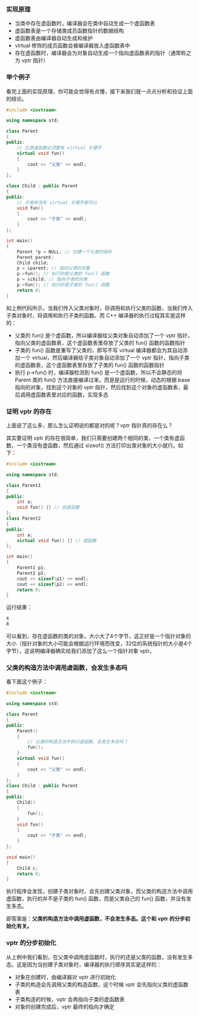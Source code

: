 ### 实现原理
* 当类中存在虚函数时，编译器会在类中自动生成一个虚函数表
* 虚函数表是一个存储类成员函数指针的数据结构
* 虚函数表由编译器自动生成和维护
* virtual 修饰的成员函数会被编译器放入虚函数表中
* 存在虚函数时，编译器会为对象自动生成一个指向虚函数表的指针（通常称之为 vptr 指针）

### 举个例子
看完上面的实现原理，你可能会觉得有点懵，接下来我们就一点点分析和验证上面的结论。

```c++
#include <iostream>

using namespace std;

class Parent
{
public:
    // 父类虚函数必须要有 virtual 关键字
    virtual void fun()
    {
        cout << "父类" << endl;
    }
};

class Child : public Parent
{
public:
    // 子类有没有 virtual 关键字都可以
    void fun()
    {
        cout << "子类" << endl;
    }
};

int main()
{
    Parent *p = NULL; // 创建一个父类的指针
    Parent parent;
    Child child;
    p = &parent; // 指向父类的对象
    p->fun(); // 执行的是父类的 fun() 函数
    p = &child; // 指向子类的对象
    p->fun(); // 执行的是子类的 fun() 函数
    return 0;
}
```

如上例代码所示，当我们传入父类对象时，将调用和执行父类的函数，当我们传入子类对象时，将调用和执行子类的函数。而 C++ 编译器的执行过程其实是这样的：

* 父类的 fun() 是个虚函数，所以编译器给父类对象自动添加了一个 vptr 指针，指向父类的虚函数表，这个虚函数表里存放了父类的 fun() 函数的函数指针
* 子类的 fun() 函数是重写了父类的，即写不写 virtual 编译器都会为其自动添加一个 virtual，然后编译器给子类对象自动添加了一个 vptr 指针，指向子类的虚函数表，这个虚函数表里存放了子类的 fun() 函数的函数指针
* 执行 p->fun() 时，编译器检测到 fun() 是一个虚函数，所以不会静态的将 Parent 类的 fun() 方法直接编译过来，而是是运行的时候，动态的根据 base 指向的对象，找到这个对象的 vptr 指针，然后找到这个对象的虚函数表，最后调用虚函数表里对应的函数，实现多态

### 证明 vptr 的存在
上面说了这么多，那么怎么证明说的都是对的呢？vptr 指针真的存在么？

其实要证明 vptr 的存在很简单，我们只需要创建两个相同的类，一个类有虚函数，一个类没有虚函数，然后通过 sizeof() 方法打印出类对象的大小就行。如下：

```c++
#include <iostream>

using namespace std;

class Parent1
{
public:
    int a;
    void fun() {} // 非虚函数
};
class Parent2
{
public:
    int a;
    virtual void fun() {} // 虚函数
};

int main()
{
    Parent1 p1;
    Parent2 p2;
    cout << sizeof(p1) << endl;
    cout << sizeof(p2) << endl;
    return 0;
}
```

运行结果：

```bash
4
8
```

可以看到，存在虚函数的类的对象，大小大了4个字节，这正好是一个指针对象的大小（指针对象的大小可能会根据运行环境而改变，32位的系统指针的大小是4个字节），这说明编译器确实给我们添加了这么一个指针对象 vptr。

### 父类的构造方法中调用虚函数，会发生多态吗
看下面这个例子：

```c++
#include <iostream>

using namespace std;

class Parent
{
public:
    Parent()
    {
        // 父类的构造方法中执行虚函数，会发生多态吗？
        fun();
    }
    virtual void fun()
    {
        cout << "父类" << endl;
    }
};
class Child : public Parent
{
public:
    Child()
    {
        fun();
    }
    void fun()
    {
        cout << "子类" << endl;
    }
};

void main()
{
    Child c;
    return 0;
}
```

执行程序会发现，创建子类对象时，会先创建父类对象，而父类的构造方法中调用虚函数，执行的并不是子类的 fun() 函数，而是父类自己的 fun() 函数，并没有发生多态。

即答案是：**父类的构造方法中调用虚函数，不会发生多态。这个和 vptr 的分步初始化有关。**

### vptr 的分步初始化
从上例中我们看到，在父类中调用虚函数时，执行的还是父类的函数，没有发生多态。这是因为当创建子类对象时，编译器的执行顺序其实是这样的：

* 对象在创建时，由编译器对 vptr 进行初始化
* 子类的构造会先调用父类的构造函数，这个时候 vptr 会先指向父类的虚函数表
* 子类构造的时候，vptr 会再指向子类的虚函数表
* 对象的创建完成后，vptr 最终的指向才确定